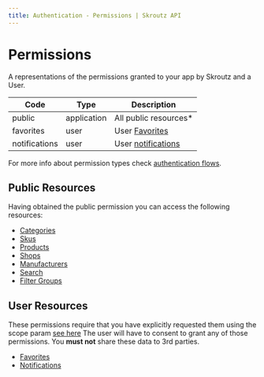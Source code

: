 ```yaml
---
title: Authentication - Permissions | Skroutz API
---
```


# Permissions

A representations of the permissions granted to your app by Skroutz and a User.

<table>
  <thead>
    <tr>
      <th>Code</th>
      <th>Type</th>
      <th>Description</th>
    </tr>
  </thead>
  <tbody>
    <tr>
      <td>public</td>
      <td>application</td>
      <td>All public resources*</td>
    </tr>
    <tr>
      <td>favorites</td>
      <td>user</td>
      <td>User <a href="<%= relative_path_to('/v3/favorites/') %>">Favorites</a></td>
    </tr>
    <tr>
      <td>notifications</td>
      <td>user</td>
      <td>User <a href="<%= relative_path_to('/v3/notifications/') %>">notifications</a></td>
    </tr>
  </tbody>
</table>

For more info about permission types check
[authentication flows](<%= relative_path_to('/authentication/flows') %>).

## Public Resources
Having obtained the public permission you can access the following resources:

<ul class="public-resources">
  <li><a href="<%= relative_path_to('/v3/category/') %>">Categories</a></li>
  <li><a href="<%= relative_path_to('/v3/sku/') %>">Skus</a></li>
  <li><a href="<%= relative_path_to('/v3/product/') %>">Products</a></li>
  <li><a href="<%= relative_path_to('/v3/shop/') %>">Shops</a></li>
  <li><a href="<%= relative_path_to('/v3/manufacturer/') %>">Manufacturers</a></li>
  <li><a href="<%= relative_path_to('/v3/search/') %>">Search</a></li>
  <li><a href="<%= relative_path_to('/v3/filter_groups/') %>">Filter Groups</a></li>
</ul>

## User Resources
These permissions require that you have explicitly requested them using
the scope param [see here](<%= relative_path_to('/guides/authentication') %>)
The user will have to consent to grant any of those permissions.
You __must not__ share these data to 3rd parties.

<ul class="private-resources">
  <li><a href="<%= relative_path_to('/v3/favorites/') %>">Favorites</a></li>
  <li><a href="<%= relative_path_to('/v3/notifications/') %>">Notifications</a></li>
</ul>

